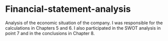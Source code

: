 # Financial-statement-analysis
Analysis of the economic situation of the company.
I was responsible for the calculations in Chapters 5 and 6. I also participated in the SWOT analysis in point 7 and in the conclusions in Chapter 8.

